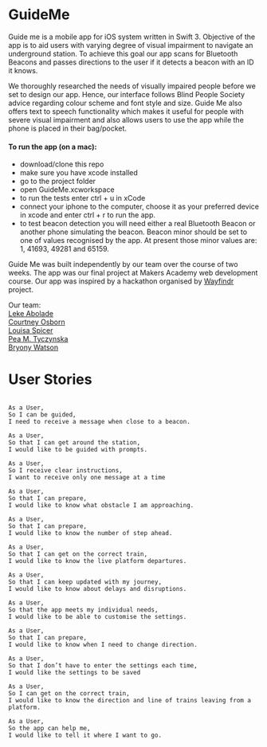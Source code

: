 # GuideMe

Guide me is a mobile app for iOS system written in Swift 3. Objective of the app is to aid users with varying degree of visual impairment to navigate an underground station. To achieve this goal our app scans for Bluetooth Beacons and passes directions to the user if it detects a beacon with an ID it knows.  

We thoroughly researched the needs of visually impaired people before we set to design our app. Hence, our interface follows Blind People Society advice regarding colour scheme and font style and size. Guide Me also offers text to speech functionality which makes it useful for people with severe visual impairment and also allows users to use the app while the phone is placed in their bag/pocket.  

#### To run the app (on a mac):

- download/clone this repo  
- make sure you have xcode installed  
- go to the project folder  
- open GuideMe.xcworkspace  
- to run the tests enter ctrl + u in xCode  
- connect your iphone to the computer, choose it as your preferred device in xcode and enter ctrl + r to run the app.  
- to test beacon detection you will need either a real Bluetooth Beacon or another phone simulating the beacon. Beacon minor should be set to one of values recognised by the app. At present those minor values are: 1, 41693, 49281 and 65159.  

Guide Me was built independently by our team over the course of two weeks. The app was our final project at Makers Academy web development course. Our app was inspired by a hackathon organised by [Wayfindr](https://www.wayfindr.net/) project.  



Our team:  
[Leke Abolade](https://github.com/aabolade)  
[Courtney Osborn](https://github.com/CourtneyLO)  
[Louisa Spicer](https://github.com/louisaspicer)  
[Pea M. Tyczynska](https://github.com/CrystalPea)  
[Bryony Watson](https://github.com/bryonywatson1)  


User Stories
============

```

As a User,
So I can be guided,
I need to receive a message when close to a beacon.

As a User,
So that I can get around the station,
I would like to be guided with prompts.

As a User,
So I receive clear instructions,
I want to receive only one message at a time

As a User,
So that I can prepare,
I would like to know what obstacle I am approaching.

As a User,
So that I can prepare,
I would like to know the number of step ahead.

As a User,
So that I can get on the correct train,
I would like to know the live platform departures.

As a User,
So that I can keep updated with my journey,
I would like to know about delays and disruptions.

As a User,
So that the app meets my individual needs,
I would like to be able to customise the settings.

As a User,
So that I can prepare,
I would like to know when I need to change direction.

As a User,
So that I don’t have to enter the settings each time,
I would like the settings to be saved

As a User,
So I can get on the correct train,
I would like to know the direction and line of trains leaving from a platform.

As a User,
So the app can help me,
I would like to tell it where I want to go.

```
